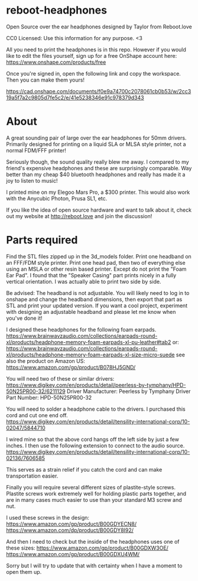 # reboot-headphones
Open Source over the ear headphones designed by Taylor from Reboot.love

CC0 Licensed: Use this information for any purpose. <3

All you need to print the headphones is in this repo. However if you would like
to edit the files yourself, sign up for a free OnShape account here:
https://www.onshape.com/products/free

Once you're signed in, open the following link and copy the workspace. Then you
can make them yours!

https://cad.onshape.com/documents/f0e9a74700c2078061cb0b53/w/2cc319a5f7a2c9805d7fe5c2/e/41e5238346e91c978379d343

About
===

A great sounding pair of large over the ear headphones for 50mm drivers.
Primarily designed for printing on a liquid SLA or MLSA style printer, not a
normal FDM/FFF printer!

Seriously though, the sound quality really blew me away. I compared to my friend's
expensive headphones and these are surprisingly comparable. Way better than
my cheap $40 bluetooth headphones and really has made it a joy to listen to music!

I printed mine on my Elegoo Mars Pro, a $300 printer. This would also work with
the Anycubic Photon, Prusa SL1, etc.

If you like the idea of open source hardware and want to talk about it, check
out my website at http://reboot.love and join the discussion!

Parts required
===

Find the STL files zipped up in the 3d_models folder.
Print one headband on an FFF/FDM style printer.
Print one head pad, then two of everything else using an MSLA or other resin
based printer.
Except do not print the "Foam Ear Pad".
I found that the "Speaker Casing" part prints nicely in a fully vertical
orientation. I was actually able to print two side by side.

Be advised: The headband is not adjustable. You will likely need to log in to
onshape and change the headband dimensions, then export that part as STL and
print your updated version. If you want a cool project, experiment with
designing an adjustable headband and please let me know when you've done it!

I designed these headphones for the following foam earpads.
https://www.brainwavzaudio.com/collections/earpads-round-xl/products/headphone-memory-foam-earpads-xl-pu-leather#tab2
or:
https://www.brainwavzaudio.com/collections/earpads-round-xl/products/headphone-memory-foam-earpads-xl-size-micro-suede
see also the product on Amazon US:
https://www.amazon.com/gp/product/B078HJ5GND/

You will need two of these or similar drivers:
https://www.digikey.com/en/products/detail/peerless-by-tymphany/HPD-50N25PR00-32/6211129
Driver Manufacturer: Peerless by Tymphany
Driver Part Number: HPD-50N25PR00-32

You will need to solder a headphone cable to the drivers.
I purchased this cord and cut one end off.
https://www.digikey.com/en/products/detail/tensility-international-corp/10-02047/5844710

I wired mine so that the above cord hangs off the left side by just a few inches.
I then use the following extension to connect to the audio source.
https://www.digikey.com/en/products/detail/tensility-international-corp/10-02136/7606585

This serves as a strain relief if you catch the cord and can make transportation
easier.

Finally you will require several different sizes of plastite-style screws.
Plastite screws work extremely well for holding plastic parts together, and are
in many cases much easier to use than your standard M3 screw and nut.

I used these screws in the design:
https://www.amazon.com/gp/product/B00GDYECN8/
https://www.amazon.com/dp/product/B00GDY8I92/

And then I need to check but the inside of the headphones uses one of these sizes:
https://www.amazon.com/gp/product/B00GDXW3OE/
https://www.amazon.com/gp/product/B00GDXU4WM/

Sorry but I will try to update that with certainty when I have a moment to open
them up.

